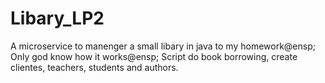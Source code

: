 # Libary_LP2
A microservice to manenger a small libary in java to my homework@ensp;
Only god know how it works@ensp;
Script do book borrowing, create clientes, teachers, students and authors.
